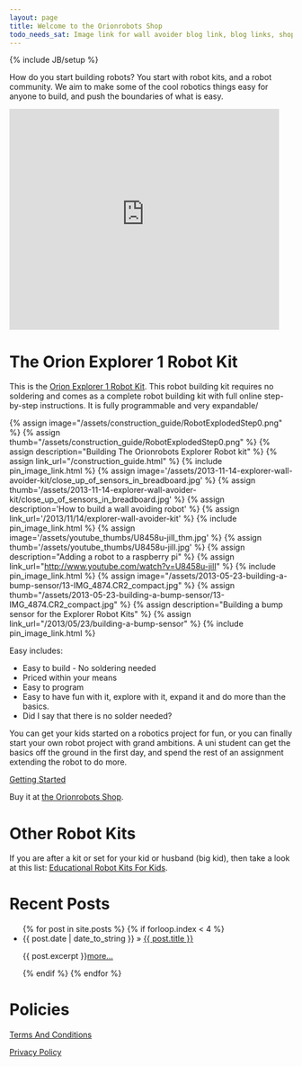 ```yaml
---
layout: page
title: Welcome to the Orionrobots Shop
todo_needs_sat: Image link for wall avoider blog link, blog links, shopify image ref
---
```

{% include JB/setup %}

How do you start building robots? You start with robot kits, and a robot community.
We aim to make some of the cool robotics things easy for anyone to build, and push the boundaries of what is easy.

<iframe src="http://widgets.shopifyapps.com/products/orion-explorer-1-deluxe-kit?shop=orionrobots.myshopify.com&amp;style=mnml&amp;destination=checkout" class="shopify-widget" frameborder="0" height="393" scrolling="no" width="480"> </iframe>

# The Orion Explorer 1 Robot Kit

This is the <a href="http://shop.orionrobots.co.uk/products/orion-explorer-1-robot-kit">Orion Explorer 1 Robot Kit</a>. This robot building kit requires no soldering and comes as a complete robot building kit with full online step-by-step instructions.
It is fully programmable and very expandable/

{% assign image="/assets/construction_guide/RobotExplodedStep0.png" %}
{% assign thumb="/assets/construction_guide/RobotExplodedStep0.png" %}
{% assign description="Building The Orionrobots Explorer Robot kit" %}
{% assign link_url="/construction_guide.html" %}
{% include pin_image_link.html %}
{% assign image='/assets/2013-11-14-explorer-wall-avoider-kit/close_up_of_sensors_in_breadboard.jpg' %}
{% assign thumb='/assets/2013-11-14-explorer-wall-avoider-kit/close_up_of_sensors_in_breadboard.jpg' %}
{% assign description='How to build a wall avoiding robot' %}
{% assign link_url='/2013/11/14/explorer-wall-avoider-kit' %}
{% include pin_image_link.html %}
{% assign image='/assets/youtube_thumbs/U8458u-jilI_thm.jpg' %}
{% assign thumb='/assets/youtube_thumbs/U8458u-jilI.jpg' %}
{% assign description="Adding a robot to a raspberry pi" %}
{% assign link_url="http://www.youtube.com/watch?v=U8458u-jilI" %}
{% include pin_image_link.html %}
{% assign image="/assets/2013-05-23-building-a-bump-sensor/13-IMG_4874.CR2_compact.jpg" %}
{% assign thumb="/assets/2013-05-23-building-a-bump-sensor/13-IMG_4874.CR2_compact.jpg" %}
{% assign description="Building a bump sensor for the Explorer Robot Kits" %}
{% assign link_url="/2013/05/23/building-a-bump-sensor" %}
{% include pin_image_link.html %}

Easy includes:

* Easy to build - No soldering needed
* Priced within your means
* Easy to program
* Easy to have fun with it, explore with it, expand it and do more than the basics.
* Did I say that there is no solder needed?

You can get your kids started on a robotics project for fun, or you can finally start your own robot project with grand ambitions. A uni student can get the basics off the ground in the first day, and spend the rest of an assignment extending the robot to do more.

<a href="/getting_started.html">Getting Started</a>

Buy it at <a href="http://shop.orionrobots.co.uk">the Orionrobots Shop</a>.

# Other Robot Kits

If you are after a kit or set for your kid or husband (big kid), then take a look at this list: <a  href="http://www.squidoo.com/educational-robot-kits-for-kids">Educational Robot Kits For Kids</a>.

# Recent Posts
<ul class="posts">
  {% for post in site.posts %}
    {% if forloop.index < 4 %}
        <li><span>{{ post.date | date_to_string }}</span> &raquo; <a href="{{ BASE_PATH }}{{ post.url }}">{{ post.title }}</a><p class="clearfix">{{ post.excerpt }}<a href="{{ BASE_PATH }}{{ post.url }}">more...</a></p><p class="clearfix"></p></li>
    {% endif %}
  {% endfor %}
</ul>

# Policies

<a href="/Terms+And+Conditions" title="Terms And Conditions">Terms And Conditions</a>

<a href="/privacy_and_cookies.html" title="Privacy Policy">Privacy Policy</a>

